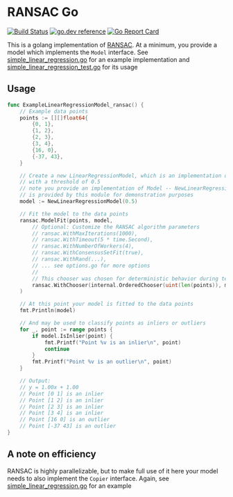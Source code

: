 # RANSAC Go

[![Build Status](https://github.com/charlysotelo/ransac/actions/workflows/tests.yaml/badge.svg?branch=main)](https://github.com/charlysotelo/ransac/actions/workflows/tests.yaml?query=branch%3Amain)
[![go.dev reference](https://pkg.go.dev/badge/github.com/charlysotelo/ransac)](https://pkg.go.dev/github.com/charlysotelo/ransac)
[![Go Report Card](https://goreportcard.com/badge/github.com/charlysotelo/ransac)](https://goreportcard.com/report/github.com/charlysotelo/ransac)


This is a golang implementation of [RANSAC](https://en.wikipedia.org/wiki/Random_sample_consensus). At a minimum, you provide a model which implements the `Model` interface. See [simple_linear_regression.go](examples/simple_linear_regression/simple_linear_regression.go) for an example implementation and [simple_linear_regression_test.go](examples/simple_linear_regression/simple_linear_regression_test.go) for its usage

## Usage
```go
func ExampleLinearRegressionModel_ransac() {
	// Example data points
	points := [][]float64{
		{0, 1},
		{1, 2},
		{2, 3},
		{3, 4},
		{16, 0},
		{-37, 43},
	}

	// Create a new LinearRegressionModel, which is an implementation of ransac.Model,
	// with a threshold of 0.5
	// note you provide an implementation of Model -- NewLinearRegressionModel
	// is provided by this module for demonstration purposes
	model := NewLinearRegressionModel(0.5)

	// Fit the model to the data points
	ransac.ModelFit(points, model,
		// Optional: Customize the RANSAC algorithm parameters
		// ransac.WithMaxIterations(1000),
		// ransac.WithTimeout(5 * time.Second),
		// ransac.WithNumberOfWorkers(4),
		// ransac.WithConsensusSetFit(true),
		// ransac.WithRand(...),
		// ... see options.go for more options
		//
		// This chooser was chosen for deterministic behavior during testing
		ransac.WithChooser(internal.OrderedChooser(uint(len(points)), model.MinimalFitpoints())),
	)

	// At this point your model is fitted to the data points
	fmt.Println(model)

	// And may be used to classify points as inliers or outliers
	for _, point := range points {
		if model.IsInlier(point) {
			fmt.Printf("Point %v is an inlier\n", point)
			continue
		}
		fmt.Printf("Point %v is an outlier\n", point)
	}

	// Output:
	// y = 1.00x + 1.00
	// Point [0 1] is an inlier
	// Point [1 2] is an inlier
	// Point [2 3] is an inlier
	// Point [3 4] is an inlier
	// Point [16 0] is an outlier
	// Point [-37 43] is an outlier
}
```

## A note on efficiency
RANSAC is highly parallelizable, but to make full use of it here your model needs to also implement the `Copier` interface. Again, see [simple_linear_regression.go](examples/simple_linear_regression/simple_linear_regression.go) for an example
